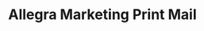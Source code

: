 ---
title: "Allegra Marketing Print Mail"
url: /tampa/allegra-marketing-print-mail/
shop: Kopieren
---